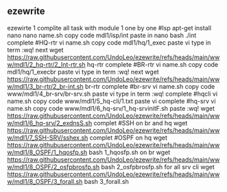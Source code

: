 ## ezewrite
ezewirte
1 complite all task with module 1 one by one
#Isp
apt-get install nano 
nano name.sh
copy code mdl1/isp/int
paste in nano
bash ./int
complete
#HQ-rtr
vi name.sh
copy code mdl1/hq/1_exec
paste vi 
type in term :wq!
next wget https://raw.githubusercontent.com/UndoLeo/ezewrite/refs/heads/main/www/mdl1/2_hq-rtr/2_Int-rtr.sh
hq-rtr complete
#BR-rtr
vi name.sh
copy code mdl1/hq/1_execbr
paste vi 
type in term :wq!
next wget https://raw.githubusercontent.com/UndoLeo/ezewrite/refs/heads/main/www/mdl1/3_br-rtr/2_br-int.sh
br-rtr complete
#br-srv
vi name.sh
copy code www/mdl1/4_br-srv/br-srv.sh
paste vi 
type in term :wq!
complete
#hqcli
vi name.sh
copy code www/mdl1/5_hq-cli/1.txt
paste vi 
complete
#hq-srv
vi name.sh
copy code www/mdl1/6_hq-srv/1_hq-srvinitF.sh
paste 
:wq!
wget https://raw.githubusercontent.com/UndoLeo/ezewrite/refs/heads/main/www/mdl1/6_hq-srv/2_exdnsS.sh
complet
#SSH
on br and hq 
wget https://raw.githubusercontent.com/UndoLeo/ezewrite/refs/heads/main/www/mdl1/7_SSH-SRV/sshex.sh
complet
#OSPF
on hq 
wget https://raw.githubusercontent.com/UndoLeo/ezewrite/refs/heads/main/www/mdl1/8_OSPF/1_hqosfp.sh
bash 1_hqosfp.sh
on br 
wget https://raw.githubusercontent.com/UndoLeo/ezewrite/refs/heads/main/www/mdl1/8_OSPF/2_osfpbrosfp.sh
bash 2_osfpbrosfp.sh
for all srv cli
wget https://raw.githubusercontent.com/UndoLeo/ezewrite/refs/heads/main/www/mdl1/8_OSPF/3_forall.sh
bash 3_forall.sh
 
